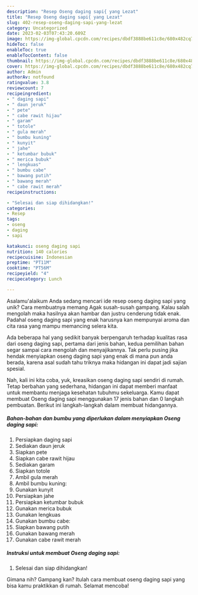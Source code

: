 ```yaml
---
description: "Resep Oseng daging sapi{ yang Lezat"
title: "Resep Oseng daging sapi{ yang Lezat"
slug: 402-resep-oseng-daging-sapi-yang-lezat
category: Uncategorized
date: 2023-02-03T07:43:20.609Z
image: https://img-global.cpcdn.com/recipes/dbdf3888be611c8e/680x482cq70/oseng-daging-sapi-foto-resep-utama.jpg
hideToc: false
enableToc: true
enableTocContent: false
thumbnail: https://img-global.cpcdn.com/recipes/dbdf3888be611c8e/680x482cq70/oseng-daging-sapi-foto-resep-utama.jpg
cover: https://img-global.cpcdn.com/recipes/dbdf3888be611c8e/680x482cq70/oseng-daging-sapi-foto-resep-utama.jpg
author: Admin
authorAv: notfound
ratingvalue: 3.8
reviewcount: 7
recipeingredient:
- " daging sapi"
- " daun jeruk"
- " pete"
- " cabe rawit hijau"
- " garam"
- " totole"
- " gula merah"
- " bumbu kuning"
- " kunyit"
- " jahe"
- " ketumbar bubuk"
- " merica bubuk"
- " lengkuas"
- " bumbu cabe"
- " bawang putih"
- " bawang merah"
- " cabe rawit merah"
recipeinstructions:

- "Selesai dan siap dihidangkan!"
categories:
- Resep
tags:
- oseng
- daging
- sapi

katakunci: oseng daging sapi 
nutrition: 140 calories
recipecuisine: Indonesian
preptime: "PT11M"
cooktime: "PT56M"
recipeyield: "4"
recipecategory: Lunch

---
```



Asalamu'alaikum Anda sedang mencari ide resep oseng daging sapi yang unik? Cara membuatnya memang Agak susah-susah gampang. Kalau salah mengolah maka hasilnya akan hambar dan justru cenderung tidak enak. Padahal oseng daging sapi yang enak harusnya kan mempunyai aroma dan cita rasa yang mampu memancing selera kita.




Ada beberapa hal yang sedikit banyak berpengaruh terhadap kualitas rasa dari oseng daging sapi, pertama dari jenis bahan, kedua pemilihan bahan segar sampai cara mengolah dan menyajikannya. Tak perlu pusing jika hendak menyiapkan oseng daging sapi yang enak di mana pun anda berada, karena asal sudah tahu triknya maka hidangan ini dapat jadi sajian spesial.


Nah, kali ini kita coba, yuk, kreasikan oseng daging sapi sendiri di rumah. Tetap berbahan yang sederhana, hidangan ini dapat memberi manfaat untuk membantu menjaga kesehatan tubuhmu sekeluarga. Kamu dapat membuat Oseng daging sapi menggunakan 17 jenis bahan dan 0 langkah pembuatan. Berikut ini langkah-langkah dalam membuat hidangannya.

<!--inarticleads1-->

##### Bahan-bahan dan bumbu yang diperlukan dalam menyiapkan Oseng daging sapi:

1. Persiapkan  daging sapi
1. Sediakan  daun jeruk
1. Siapkan  pete
1. Siapkan  cabe rawit hijau
1. Sediakan  garam
1. Siapkan  totole
1. Ambil  gula merah
1. Ambil  bumbu kuning:
1. Gunakan  kunyit
1. Persiapkan  jahe
1. Persiapkan  ketumbar bubuk
1. Gunakan  merica bubuk
1. Gunakan  lengkuas
1. Gunakan  bumbu cabe:
1. Siapkan  bawang putih
1. Gunakan  bawang merah
1. Gunakan  cabe rawit merah




<!--inarticleads2-->

##### Instruksi untuk membuat Oseng daging sapi:


1. Selesai dan siap dihidangkan!



Gimana nih? Gampang kan? Itulah cara membuat oseng daging sapi yang bisa kamu praktikkan di rumah. Selamat mencoba!
